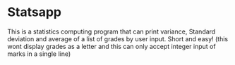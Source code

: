 # Statsapp

This is a statistics computing program that can print variance, Standard deviation and average of a list of grades by user input. Short and easy!
(this wont display grades as a letter and this can only accept integer input of marks in a single line)
